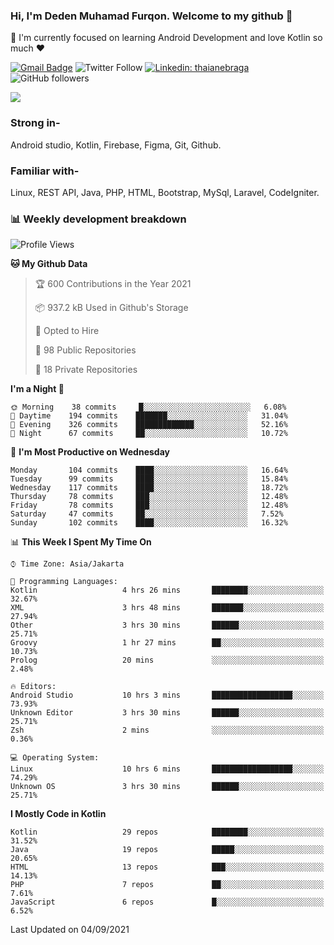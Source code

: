 ### Hi, I'm Deden Muhamad Furqon. Welcome to my github 👋

<!--
**furqoncreative/furqoncreative** is a ✨ _special_ ✨ repository because its `README.md` (this file) appears on your GitHub profile.

Here are some ideas to get you started:

- 🔭 I’m currently working on ...
- 👯 I’m looking to collaborate on ...
- 🤔 I’m looking for help with ...
- 💬 Ask me about ...
- 📫 How to reach me: ...
- 😄 Pronouns: ...
- ⚡ Fun fact: ...
-->

  🌱 I'm currently focused on learning Android Development and love Kotlin so much ❤ 

[![Gmail Badge](https://img.shields.io/badge/-furqoncreative24@gmail.com-c14438?style=flat-square&logo=Gmail&logoColor=white&link=mailto:furqoncreative24@gmail.com)](mailto:furqoncreative24@gmail.com)
![Twitter Follow](https://img.shields.io/twitter/follow/furqoncreative?label=Follow)
[![Linkedin: thaianebraga](https://img.shields.io/badge/-Deden_Muhamad_Furqon-blue?style=flat-square&logo=Linkedin&logoColor=white&link=https://www.linkedin.com/in/anmol-p-singh/)](https://www.linkedin.com/in/furqoncreative/)
![GitHub followers](https://img.shields.io/github/followers/furqoncreative?label=Follow&style=social)

<!--![Waka Readme](https://github.com/furqoncreative/furqoncreative/workflows/Waka%20Readme/badge.svg)-->

   <img src="https://github-readme-stats.sera5-dev.vercel.app/api?username=furqoncreative&hide=stars&show_icons=true&count_private=true&include_all_commits=true&title_color=#008080&icon_color=#008080&hide_border=true" width="">

### Strong in-

Android studio, Kotlin, Firebase, Figma, Git, Github.

### Familiar with-
Linux, REST API, Java, PHP, HTML, Bootstrap, MySql, Laravel, CodeIgniter.

### 📊 Weekly development breakdown

<!--START_SECTION:waka-->
![Profile Views](http://img.shields.io/badge/Profile%20Views-0-blue)

**🐱 My Github Data** 

> 🏆 600 Contributions in the Year 2021
 > 
> 📦 937.2 kB Used in Github's Storage 
 > 
> 💼 Opted to Hire
 > 
> 📜 98 Public Repositories 
 > 
> 🔑 18 Private Repositories  
 > 
**I'm a Night 🦉** 

```text
🌞 Morning    38 commits     █░░░░░░░░░░░░░░░░░░░░░░░░   6.08% 
🌆 Daytime    194 commits    ███████░░░░░░░░░░░░░░░░░░   31.04% 
🌃 Evening    326 commits    █████████████░░░░░░░░░░░░   52.16% 
🌙 Night      67 commits     ██░░░░░░░░░░░░░░░░░░░░░░░   10.72%

```
📅 **I'm Most Productive on Wednesday** 

```text
Monday       104 commits    ████░░░░░░░░░░░░░░░░░░░░░   16.64% 
Tuesday      99 commits     ████░░░░░░░░░░░░░░░░░░░░░   15.84% 
Wednesday    117 commits    ████░░░░░░░░░░░░░░░░░░░░░   18.72% 
Thursday     78 commits     ███░░░░░░░░░░░░░░░░░░░░░░   12.48% 
Friday       78 commits     ███░░░░░░░░░░░░░░░░░░░░░░   12.48% 
Saturday     47 commits     ██░░░░░░░░░░░░░░░░░░░░░░░   7.52% 
Sunday       102 commits    ████░░░░░░░░░░░░░░░░░░░░░   16.32%

```


📊 **This Week I Spent My Time On** 

```text
⌚︎ Time Zone: Asia/Jakarta

💬 Programming Languages: 
Kotlin                   4 hrs 26 mins       ████████░░░░░░░░░░░░░░░░░   32.67% 
XML                      3 hrs 48 mins       ███████░░░░░░░░░░░░░░░░░░   27.94% 
Other                    3 hrs 30 mins       ██████░░░░░░░░░░░░░░░░░░░   25.71% 
Groovy                   1 hr 27 mins        ██░░░░░░░░░░░░░░░░░░░░░░░   10.73% 
Prolog                   20 mins             ░░░░░░░░░░░░░░░░░░░░░░░░░   2.48%

🔥 Editors: 
Android Studio           10 hrs 3 mins       ██████████████████░░░░░░░   73.93% 
Unknown Editor           3 hrs 30 mins       ██████░░░░░░░░░░░░░░░░░░░   25.71% 
Zsh                      2 mins              ░░░░░░░░░░░░░░░░░░░░░░░░░   0.36%

💻 Operating System: 
Linux                    10 hrs 6 mins       ██████████████████░░░░░░░   74.29% 
Unknown OS               3 hrs 30 mins       ██████░░░░░░░░░░░░░░░░░░░   25.71%

```

**I Mostly Code in Kotlin** 

```text
Kotlin                   29 repos            ████████░░░░░░░░░░░░░░░░░   31.52% 
Java                     19 repos            █████░░░░░░░░░░░░░░░░░░░░   20.65% 
HTML                     13 repos            ███░░░░░░░░░░░░░░░░░░░░░░   14.13% 
PHP                      7 repos             ██░░░░░░░░░░░░░░░░░░░░░░░   7.61% 
JavaScript               6 repos             █░░░░░░░░░░░░░░░░░░░░░░░░   6.52%

```



 Last Updated on 04/09/2021
<!--END_SECTION:waka-->
